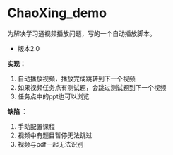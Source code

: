 # ChaoXing_demo
为解决学习通视频播放问题，写的一个自动播放脚本。
+ 版本2.0

**实现：**
1. 自动播放视频，播放完成跳转到下一个视频
2. 如果视频任务点有测试题，会跳过测试题到下一个视频
3. 任务点中的ppt也可以浏览

**缺陷 ：**
1. 手动配置课程
2. 视频中有题目暂停无法跳过
3. 视频与pdf一起无法识别
